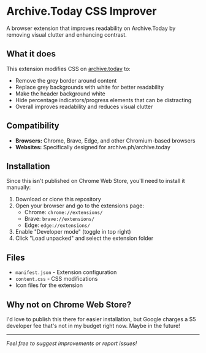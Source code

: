# Archive.Today CSS Improver

A browser extension that improves readability on Archive.Today by removing visual clutter and enhancing contrast.

## What it does

This extension modifies CSS on [archive.today](https://archive.ph/) to:
- Remove the grey border around content
- Replace grey backgrounds with white for better readability
- Make the header background white
- Hide percentage indicators/progress elements that can be distracting
- Overall improves readability and reduces visual clutter

## Compatibility

- **Browsers:** Chrome, Brave, Edge, and other Chromium-based browsers
- **Websites:** Specifically designed for archive.ph/archive.today

## Installation

Since this isn't published on Chrome Web Store, you'll need to install it manually:

1. Download or clone this repository
2. Open your browser and go to the extensions page:
   - Chrome: `chrome://extensions/`
   - Brave: `brave://extensions/`
   - Edge: `edge://extensions/`
3. Enable "Developer mode" (toggle in top right)
4. Click "Load unpacked" and select the extension folder

## Files

- `manifest.json` - Extension configuration
- `content.css` - CSS modifications
- Icon files for the extension

## Why not on Chrome Web Store?

I'd love to publish this there for easier installation, but Google charges a $5 developer fee that's not in my budget right now. Maybe in the future!

---

*Feel free to suggest improvements or report issues!*